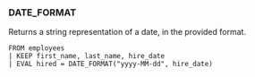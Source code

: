 <!--
This is generated by ESQL’s AbstractFunctionTestCase. Do no edit it. See ../README.md for how to regenerate it.
-->

### DATE_FORMAT
Returns a string representation of a date, in the provided format.

```
FROM employees
| KEEP first_name, last_name, hire_date
| EVAL hired = DATE_FORMAT("yyyy-MM-dd", hire_date)
```
